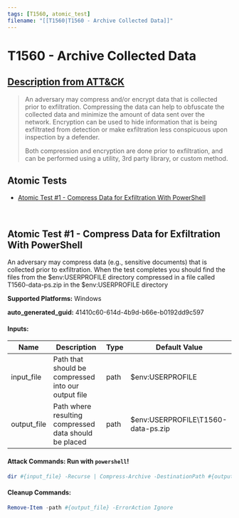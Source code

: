 ```yaml
---
tags: [T1560, atomic_test]
filename: "[[T1560|T1560 - Archive Collected Data]]"
---
```


# T1560 - Archive Collected Data
## [Description from ATT&CK](https://attack.mitre.org/techniques/T1560)
<blockquote>An adversary may compress and/or encrypt data that is collected prior to exfiltration. Compressing the data can help to obfuscate the collected data and minimize the amount of data sent over the network. Encryption can be used to hide information that is being exfiltrated from detection or make exfiltration less conspicuous upon inspection by a defender.

Both compression and encryption are done prior to exfiltration, and can be performed using a utility, 3rd party library, or custom method.</blockquote>

## Atomic Tests

- [Atomic Test #1 - Compress Data for Exfiltration With PowerShell](#atomic-test-1---compress-data-for-exfiltration-with-powershell)


<br/>

## Atomic Test #1 - Compress Data for Exfiltration With PowerShell
An adversary may compress data (e.g., sensitive documents) that is collected prior to exfiltration.
When the test completes you should find the files from the $env:USERPROFILE directory compressed in a file called T1560-data-ps.zip in the $env:USERPROFILE directory

**Supported Platforms:** Windows


**auto_generated_guid:** 41410c60-614d-4b9d-b66e-b0192dd9c597





#### Inputs:
| Name | Description | Type | Default Value |
|------|-------------|------|---------------|
| input_file | Path that should be compressed into our output file | path | $env:USERPROFILE|
| output_file | Path where resulting compressed data should be placed | path | $env:USERPROFILE&#92;T1560-data-ps.zip|


#### Attack Commands: Run with `powershell`! 


```powershell
dir #{input_file} -Recurse | Compress-Archive -DestinationPath #{output_file}
```

#### Cleanup Commands:
```powershell
Remove-Item -path #{output_file} -ErrorAction Ignore
```





<br/>
